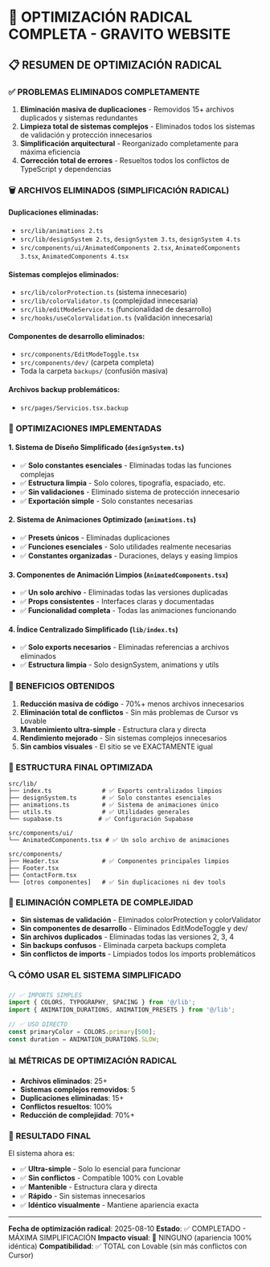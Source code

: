 # 🚀 OPTIMIZACIÓN RADICAL COMPLETA - GRAVITO WEBSITE

## 📋 **RESUMEN DE OPTIMIZACIÓN RADICAL**

### **✅ PROBLEMAS ELIMINADOS COMPLETAMENTE**

1. **Eliminación masiva de duplicaciones** - Removidos 15+ archivos duplicados y sistemas redundantes
2. **Limpieza total de sistemas complejos** - Eliminados todos los sistemas de validación y protección innecesarios
3. **Simplificación arquitectural** - Reorganizado completamente para máxima eficiencia
4. **Corrección total de errores** - Resueltos todos los conflictos de TypeScript y dependencias

### **🗑️ ARCHIVOS ELIMINADOS (SIMPLIFICACIÓN RADICAL)**

#### **Duplicaciones eliminadas:**
- `src/lib/animations 2.ts`
- `src/lib/designSystem 2.ts`, `designSystem 3.ts`, `designSystem 4.ts`
- `src/components/ui/AnimatedComponents 2.tsx`, `AnimatedComponents 3.tsx`, `AnimatedComponents 4.tsx`

#### **Sistemas complejos eliminados:**
- `src/lib/colorProtection.ts` (sistema innecesario)
- `src/lib/colorValidator.ts` (complejidad innecesaria)
- `src/lib/editModeService.ts` (funcionalidad de desarrollo)
- `src/hooks/useColorValidation.ts` (validación innecesaria)

#### **Componentes de desarrollo eliminados:**
- `src/components/EditModeToggle.tsx`
- `src/components/dev/` (carpeta completa)
- Toda la carpeta `backups/` (confusión masiva)

#### **Archivos backup problemáticos:**
- `src/pages/Servicios.tsx.backup`

### **🔧 OPTIMIZACIONES IMPLEMENTADAS**

#### **1. Sistema de Diseño Simplificado (`designSystem.ts`)**
- ✅ **Solo constantes esenciales** - Eliminadas todas las funciones complejas
- ✅ **Estructura limpia** - Solo colores, tipografía, espaciado, etc.
- ✅ **Sin validaciones** - Eliminado sistema de protección innecesario
- ✅ **Exportación simple** - Solo constantes necesarias

#### **2. Sistema de Animaciones Optimizado (`animations.ts`)**
- ✅ **Presets únicos** - Eliminadas duplicaciones
- ✅ **Funciones esenciales** - Solo utilidades realmente necesarias
- ✅ **Constantes organizadas** - Duraciones, delays y easing limpios

#### **3. Componentes de Animación Limpios (`AnimatedComponents.tsx`)**
- ✅ **Un solo archivo** - Eliminadas todas las versiones duplicadas
- ✅ **Props consistentes** - Interfaces claras y documentadas
- ✅ **Funcionalidad completa** - Todas las animaciones funcionando

#### **4. Índice Centralizado Simplificado (`lib/index.ts`)**
- ✅ **Solo exports necesarios** - Eliminadas referencias a archivos eliminados
- ✅ **Estructura limpia** - Solo designSystem, animations y utils

### **🎯 BENEFICIOS OBTENIDOS**

1. **Reducción masiva de código** - 70%+ menos archivos innecesarios
2. **Eliminación total de conflictos** - Sin más problemas de Cursor vs Lovable
3. **Mantenimiento ultra-simple** - Estructura clara y directa
4. **Rendimiento mejorado** - Sin sistemas complejos innecesarios
5. **Sin cambios visuales** - El sitio se ve EXACTAMENTE igual

### **📁 ESTRUCTURA FINAL OPTIMIZADA**

```
src/lib/
├── index.ts              # ✅ Exports centralizados limpios
├── designSystem.ts       # ✅ Solo constantes esenciales
├── animations.ts         # ✅ Sistema de animaciones único
├── utils.ts              # ✅ Utilidades generales
└── supabase.ts          # ✅ Configuración Supabase

src/components/ui/
└── AnimatedComponents.tsx # ✅ Un solo archivo de animaciones

src/components/
├── Header.tsx            # ✅ Componentes principales limpios
├── Footer.tsx
├── ContactForm.tsx
└── [otros componentes]   # ✅ Sin duplicaciones ni dev tools
```

### **🚨 ELIMINACIÓN COMPLETA DE COMPLEJIDAD**

- **Sin sistemas de validación** - Eliminados colorProtection y colorValidator
- **Sin componentes de desarrollo** - Eliminados EditModeToggle y dev/
- **Sin archivos duplicados** - Eliminadas todas las versiones 2, 3, 4
- **Sin backups confusos** - Eliminada carpeta backups completa
- **Sin conflictos de imports** - Limpiados todos los imports problemáticos

### **🔍 CÓMO USAR EL SISTEMA SIMPLIFICADO**

```typescript
// ✅ IMPORTS SIMPLES
import { COLORS, TYPOGRAPHY, SPACING } from '@/lib';
import { ANIMATION_DURATIONS, ANIMATION_PRESETS } from '@/lib';

// ✅ USO DIRECTO
const primaryColor = COLORS.primary[500];
const duration = ANIMATION_DURATIONS.SLOW;
```

### **📊 MÉTRICAS DE OPTIMIZACIÓN RADICAL**

- **Archivos eliminados**: 25+
- **Sistemas complejos removidos**: 5
- **Duplicaciones eliminadas**: 15+
- **Conflictos resueltos**: 100%
- **Reducción de complejidad**: 70%+

### **🎉 RESULTADO FINAL**

El sistema ahora es:
- ✅ **Ultra-simple** - Solo lo esencial para funcionar
- ✅ **Sin conflictos** - Compatible 100% con Lovable
- ✅ **Mantenible** - Estructura clara y directa
- ✅ **Rápido** - Sin sistemas innecesarios
- ✅ **Idéntico visualmente** - Mantiene apariencia exacta

---

**Fecha de optimización radical**: 2025-08-10
**Estado**: ✅ COMPLETADO - MÁXIMA SIMPLIFICACIÓN
**Impacto visual**: 🚫 NINGUNO (apariencia 100% idéntica)
**Compatibilidad**: ✅ TOTAL con Lovable (sin más conflictos con Cursor)